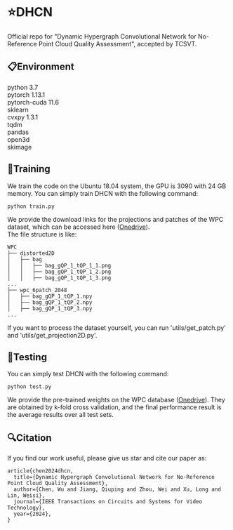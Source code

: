 # ⭐DHCN
Official repo for "Dynamic Hypergraph Convolutional Network for No-Reference Point Cloud Quality Assessment", accepted by TCSVT.

## 📋Environment
python 3.7  
pytorch 1.13.1  
pytorch-cuda 11.6  
sklearn  
cvxpy 1.3.1  
tqdm  
pandas  
open3d  
skimage  
 
## 📖Training
We train the code on the Ubuntu 18.04 system, the GPU is 3090 with 24 GB memory.
You can simply train DHCN with the following command:
```
python train.py
```

We provide the download links for the projections and patches of the WPC dataset, which can be accessed here ([Onedrive](https://1drv.ms/f/s!AjaDoj_-yWggygWzjplEICwa2G9k?e=5x7b8i)).  
The file structure is like:
```
WPC
├── distorted2D
│   ├── bag
│   │   ├── bag_gQP_1_tQP_1_1.png
│   │   ├── bag_gQP_1_tQP_1_2.png
│   │   ├── bag_gQP_1_tQP_1_3.png
...
├── wpc_6patch_2048
│   ├── bag_gQP_1_tQP_1.npy
│   ├── bag_gQP_1_tQP_2.npy
│   ├── bag_gQP_1_tQP_3.npy
...
```
If you want to process the dataset yourself, you can run 'utils/get_patch.py' and 'utils/get_projection2D.py'.

## 📖Testing
You can simply test DHCN with the following command:
```
python test.py
```
We provide the pre-trained weights on the WPC database ([Onedrive](https://1drv.ms/f/s!AjaDoj_-yWggygWzjplEICwa2G9k?e=5x7b8i)).
They are obtained by k-fold cross validation, and the final performance result is the average results over all test sets.

## 🔍Citation
If you find our work useful, please give us star and cite our paper as:
```
article{chen2024dhcn,
  title={Dynamic Hypergraph Convolutional Network for No-Reference Point Cloud Quality Assessment}, 
  author={Chen, Wu and Jiang, Qiuping and Zhou, Wei and Xu, Long and Lin, Weisi},
  journal={IEEE Transactions on Circuits and Systems for Video Technology}, 
  year={2024},
}
```

